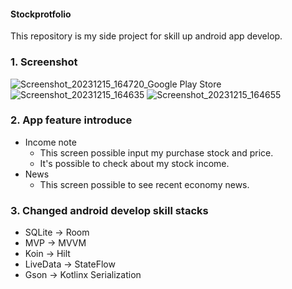 #### Stockprotfolio
This repository is my side project for skill up android app develop.
### 1. Screenshot

![Screenshot_20231215_164720_Google Play Store](https://github.com/YoonJaePark3908/StockPortfolio/assets/54883589/9094c0a6-0e14-4b9d-a0e5-6db74b0ebe99)
![Screenshot_20231215_164635](https://github.com/YoonJaePark3908/StockPortfolio/assets/54883589/ac91ab9e-7605-4eb3-89b4-312a9b35df50)
![Screenshot_20231215_164655](https://github.com/YoonJaePark3908/StockPortfolio/assets/54883589/56fe764b-96cb-46a5-a154-442d0f236b58)

### 2. App feature introduce
- Income note
  - This screen possible input my purchase stock and price.
  - It's possible to check about my stock income.
- News
  - This screen possible to see recent economy news.

### 3. Changed android develop skill stacks
 - SQLite -> Room
 - MVP -> MVVM
 - Koin -> Hilt
 - LiveData -> StateFlow
 - Gson -> Kotlinx Serialization
